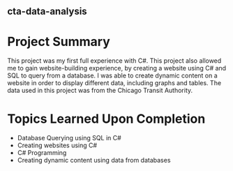 ## cta-data-analysis

# Project Summary
This project was my first full experience with C#. This project also allowed me to gain website-building experience, by creating a website using C# and SQL to query from a database. I was able to create dynamic content on a website in order to display different data, including graphs and tables. The data used in this project was from the Chicago Transit Authority.

# Topics Learned Upon Completion
* Database Querying using SQL in C#
* Creating websites using C#
* C# Programming
* Creating dynamic content using data from databases
